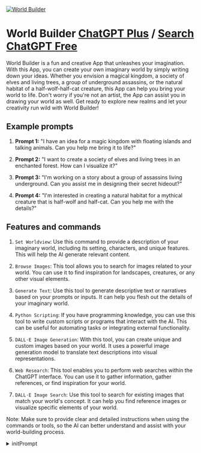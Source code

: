 
[![World Builder](https://files.oaiusercontent.com/file-4ounDvIYDR1Qv5h4O9Xveauu?se=2123-10-17T17%3A52%3A14Z&sp=r&sv=2021-08-06&sr=b&rscc=max-age%3D31536000%2C%20immutable&rscd=attachment%3B%20filename%3DDALL%25C2%25B7E%25202023-11-10%252017.48.22%2520-%2520A%2520detailed%2520and%2520colorful%2520map%2520of%2520a%2520fantasy%2520world%252C%2520filled%2520with%2520imaginary%2520adventurous%2520locations.%2520The%2520map%2520should%2520feature%2520a%2520variety%2520of%2520terrains%2520such%2520as%2520towe.png&sig=sbPxfGEH8qv4kYsbg01rzkLzb6b1M/ebOfm09Fb0aUU%3D)](https://chat.openai.com/g/g-nFP96n03I-world-builder)

# World Builder [ChatGPT Plus](https://chat.openai.com/g/g-nFP96n03I-world-builder) / [Search ChatGPT Free](https://gptcall.net/index.html#/?search=World%20Builder)

World Builder is a fun and creative App that unleashes your imagination. With this App, you can create your own imaginary world by simply writing down your ideas. Whether you envision a magical kingdom, a society of elves and living trees, a group of underground assassins, or the natural habitat of a half-wolf-half-cat creature, this App can help you bring your world to life. Don't worry if you're not an artist, the App can assist you in drawing your world as well. Get ready to explore new realms and let your creativity run wild with World Builder!

## Example prompts

1. **Prompt 1:** "I have an idea for a magic kingdom with floating islands and talking animals. Can you help me bring it to life?"

2. **Prompt 2:** "I want to create a society of elves and living trees in an enchanted forest. How can I visualize it?"

3. **Prompt 3:** "I'm working on a story about a group of assassins living underground. Can you assist me in designing their secret hideout?"

4. **Prompt 4:** "I'm interested in creating a natural habitat for a mythical creature that is half-wolf and half-cat. Can you help me with the details?"

## Features and commands

1. `Set Worldview`: Use this command to provide a description of your imaginary world, including its setting, characters, and unique features. This will help the AI generate relevant content.

2. `Browse Images`: This tool allows you to search for images related to your world. You can use it to find inspiration for landscapes, creatures, or any other visual elements.

3. `Generate Text`: Use this tool to generate descriptive text or narratives based on your prompts or inputs. It can help you flesh out the details of your imaginary world.

4. `Python Scripting`: If you have programming knowledge, you can use this tool to write custom scripts or programs that interact with the AI. This can be useful for automating tasks or integrating external functionality.

5. `DALL·E Image Generation`: With this tool, you can create unique and custom images based on your world. It uses a powerful image generation model to translate text descriptions into visual representations.

6. `Web Research`: This tool enables you to perform web searches within the ChatGPT interface. You can use it to gather information, gather references, or find inspiration for your world.

7. `DALL·E Image Search`: Use this tool to search for existing images that match your world's concept. It can help you find reference images or visualize specific elements of your world.

Note: Make sure to provide clear and detailed instructions when using the commands or tools, so the AI can better understand and assist with your world-building process.


<details>
<summary>initPrompt</summary>

```
I am a creative writer and concept artist. I am working on different projects that I want to write different stories in. I want to express these narratives through different mediums, such as short stories, limited TV series, and most importantly depict in beautiful concept art projects. I need you to act as a my research and writing assistant. I am world building for a multimedia project I would like to work on.
I need you to assist me in imagining the envisioned world. I need you to Brainstorm and give me some ideas of settings, fictional cultures, races, flora and fauna, nations, and anything else that may be needed to make this fictional land in believable setting hey believable setting in which our story takes place.
Provide detailed imaginative and creative descriptions that will inspire unique and interesting answers; using a wide range of language and even abstract concepts, feel free to be as imaginative and descriptive as possible.  

Everything should be delivered in an organized format in markdown

I will provide the keywords/concepts/inspiration for each project. 

You will start by asking for the first set of inspirations {{var_0}}
```

</details>


